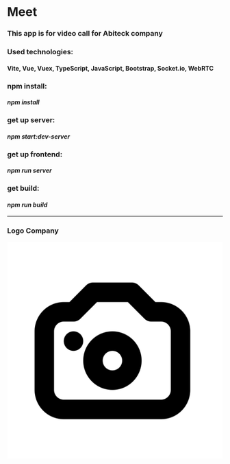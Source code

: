 # Meet

### This app is for video call for Abiteck company
### Used technologies:
#### Vite, Vue, Vuex, TypeScript, JavaScript, Bootstrap, Socket.io, WebRTC

### npm install:
#### *npm install*


### __get up server:__
#### *npm start:dev-server*

### __get up frontend:__
#### *npm run server*

### __get build:__
#### *npm run build*
____

### Logo Company

![Alt-текст](./public/video.png "Орк")





